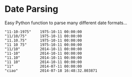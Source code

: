# Date Parsing

Easy Python function to parse many different date formats...

    "11-10-1975"    1975-10-11 00:00:00
    "11/10/75"      1975-10-11 00:00:00
    "11.10.75"      1975-10-11 00:00:00
    "11 10 75"      1975-10-11 00:00:00
    "11/10"         2014-10-11 00:00:00
    "11-10"         2014-10-11 00:00:00
    "11.10"         2014-10-11 00:00:00
    "11 10"         2014-10-11 00:00:00
    "11"            2014-07-11 00:00:00
    "ciao"          2014-07-18 16:48:32.803871